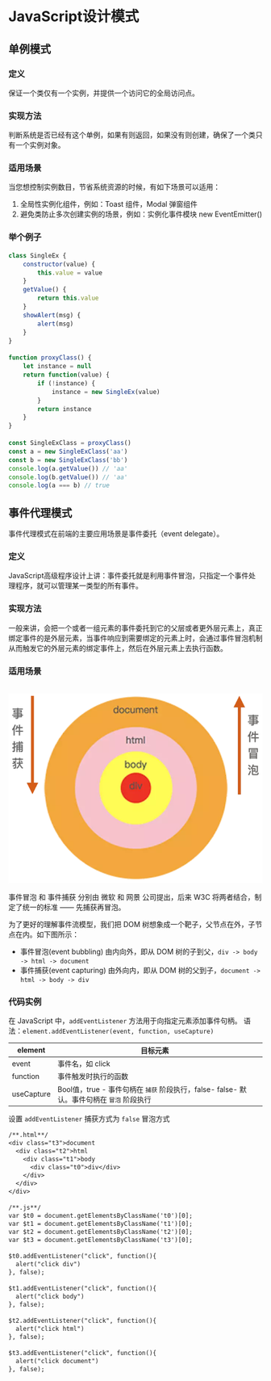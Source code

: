 # JavaScript设计模式

## 单例模式

### 定义

保证一个类仅有一个实例，并提供一个访问它的全局访问点。

### 实现方法

判断系统是否已经有这个单例，如果有则返回，如果没有则创建，确保了一个类只有一个实例对象。

### 适用场景

当您想控制实例数目，节省系统资源的时候，有如下场景可以适用：

1. 全局性实例化组件，例如：Toast 组件，Modal 弹窗组件
2. 避免类防止多次创建实例的场景，例如：实例化事件模块 new EventEmitter()

### 举个例子

```javascript
class SingleEx {
    constructor(value) {
        this.value = value
    }
    getValue() {
        return this.value
    }
    showAlert(msg) {
        alert(msg)
    }
}

function proxyClass() {
    let instance = null
    return function(value) {
        if (!instance) {
            instance = new SingleEx(value)
        }
        return instance
    }
}

const SingleExClass = proxyClass()
const a = new SingleExClass('aa')
const b = new SingleExClass('bb')
console.log(a.getValue()) // 'aa'
console.log(b.getValue()) // 'aa'
console.log(a === b) // true
```



## 事件代理模式

事件代理模式在前端的主要应用场景是事件委托（event delegate）。

### 定义

JavaScript高级程序设计上讲：事件委托就是利用事件冒泡，只指定一个事件处理程序，就可以管理某一类型的所有事件。

### 实现方法

一般来讲，会把一个或者一组元素的事件委托到它的父层或者更外层元素上，真正绑定事件的是外层元素，当事件响应到需要绑定的元素上时，会通过事件冒泡机制从而触发它的外层元素的绑定事件上，然后在外层元素上去执行函数。

### 适用场景

​    ![17](./../../assets/image/17.png)

事件冒泡 和 事件捕获 分别由 微软 和 网景 公司提出，后来 W3C 将两者结合，制定了统一的标准 —— 先捕获再冒泡。

为了更好的理解事件流模型，我们把 DOM 树想象成一个靶子，父节点在外，子节点在内。如下图所示：

- 事件冒泡(event bubbling) 由内向外，即从 DOM 树的子到父，`div -> body -> html -> document`
- 事件捕获(event capturing) 由外向内，即从 DOM 树的父到子，`document -> html -> body -> div`

### 代码实例

在 JavaScript 中，`addEventListener` 方法用于向指定元素添加事件句柄。 语法：`element.addEventListener(event, function, useCapture)`

| element    | 目标元素                                                     |      |
| ---------- | ------------------------------------------------------------ | ---- |
| event      | 事件名，如 click                                             |      |
| function   | 事件触发时执行的函数                                         |      |
| useCapture | Bool值，true - 事件句柄在 `捕获` 阶段执行，false- false- 默认。事件句柄在 `冒泡` 阶段执行 |      |

设置 `addEventListener` 捕获方式为 `false` 冒泡方式

```
/**.html**/
<div class="t3">document
  <div class="t2">html
    <div class="t1">body
      <div class="t0">div</div>
    </div>
  </div>
</div>

/**.js**/
var $t0 = document.getElementsByClassName('t0')[0];
var $t1 = document.getElementsByClassName('t1')[0];
var $t2 = document.getElementsByClassName('t2')[0];
var $t3 = document.getElementsByClassName('t3')[0];

$t0.addEventListener("click", function(){
  alert("click div")
}, false);

$t1.addEventListener("click", function(){
  alert("click body")
}, false);

$t2.addEventListener("click", function(){
  alert("click html")
}, false);

$t3.addEventListener("click", function(){
  alert("click document")
}, false);
```